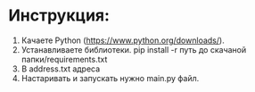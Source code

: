 # Инструкция:

  1. Качаете Python (https://www.python.org/downloads/).
  2. Устанавливаете библиотеки. pip install -r путь до скачаной папки/requirements.txt
  3. В address.txt адреса
  4. Настаривать и запускать нужно main.py файл.

